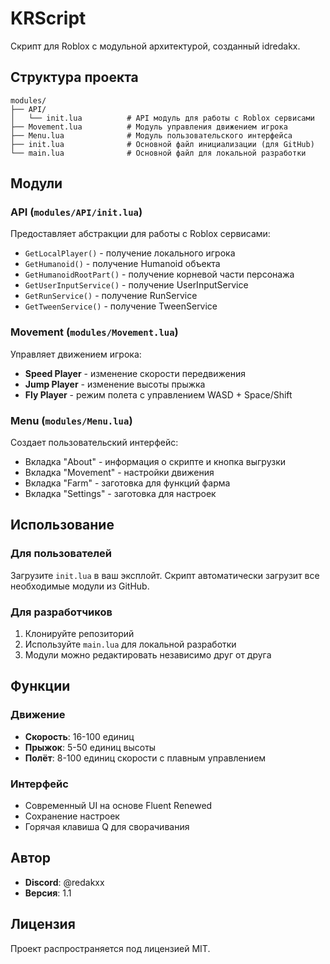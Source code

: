 # KRScript

Скрипт для Roblox с модульной архитектурой, созданный idredakx.

## Структура проекта

```
modules/
├── API/
│   └── init.lua          # API модуль для работы с Roblox сервисами
├── Movement.lua          # Модуль управления движением игрока
├── Menu.lua              # Модуль пользовательского интерфейса
├── init.lua              # Основной файл инициализации (для GitHub)
└── main.lua              # Основной файл для локальной разработки
```

## Модули

### API (`modules/API/init.lua`)
Предоставляет абстракции для работы с Roblox сервисами:
- `GetLocalPlayer()` - получение локального игрока
- `GetHumanoid()` - получение Humanoid объекта
- `GetHumanoidRootPart()` - получение корневой части персонажа
- `GetUserInputService()` - получение UserInputService
- `GetRunService()` - получение RunService
- `GetTweenService()` - получение TweenService

### Movement (`modules/Movement.lua`)
Управляет движением игрока:
- **Speed Player** - изменение скорости передвижения
- **Jump Player** - изменение высоты прыжка
- **Fly Player** - режим полета с управлением WASD + Space/Shift

### Menu (`modules/Menu.lua`)
Создает пользовательский интерфейс:
- Вкладка "About" - информация о скрипте и кнопка выгрузки
- Вкладка "Movement" - настройки движения
- Вкладка "Farm" - заготовка для функций фарма
- Вкладка "Settings" - заготовка для настроек

## Использование

### Для пользователей
Загрузите `init.lua` в ваш эксплойт. Скрипт автоматически загрузит все необходимые модули из GitHub.

### Для разработчиков
1. Клонируйте репозиторий
2. Используйте `main.lua` для локальной разработки
3. Модули можно редактировать независимо друг от друга

## Функции

### Движение
- **Скорость**: 16-100 единиц
- **Прыжок**: 5-50 единиц высоты
- **Полёт**: 8-100 единиц скорости с плавным управлением

### Интерфейс
- Современный UI на основе Fluent Renewed
- Сохранение настроек
- Горячая клавиша Q для сворачивания

## Автор
- **Discord**: @redakxx
- **Версия**: 1.1

## Лицензия
Проект распространяется под лицензией MIT. 